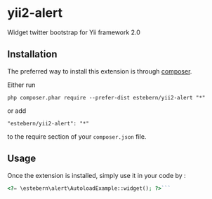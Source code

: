 yii2-alert
==========
Widget twitter bootstrap for Yii framework 2.0

Installation
------------

The preferred way to install this extension is through [composer](https://getcomposer.org/download/).

Either run

```
php composer.phar require --prefer-dist estebern/yii2-alert "*"
```

or add

```
"estebern/yii2-alert": "*"
```

to the require section of your `composer.json` file.


Usage
-----

Once the extension is installed, simply use it in your code by  :

```php
<?= \estebern\alert\AutoloadExample::widget(); ?>```
